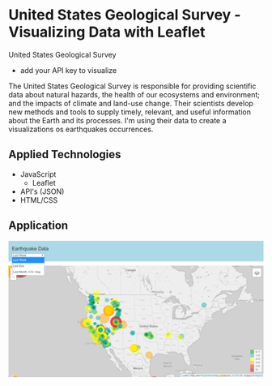 # United States Geological Survey - Visualizing Data with Leaflet
United States Geological Survey

- add your API key to visualize

The United States Geological Survey is responsible for providing scientific data about natural hazards, the health of our ecosystems and environment; and the impacts of climate and land-use change. Their scientists develop new methods and tools to supply timely, relevant, and useful information about the Earth and its processes. 
I'm using their data to create a visualizations os earthquakes occurrences.

## Applied Technologies
* JavaScript
  - Leaflet
* API's (JSON)
* HTML/CSS


## Application
![img](/static/img.png)
